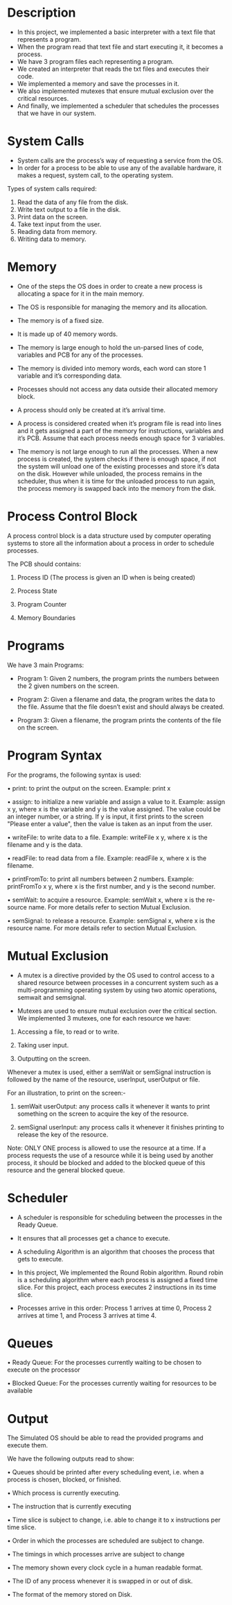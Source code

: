 # Description
- In this project, we implemented a basic interpreter with a text file that represents a program.
- When the program read that text file and start executing it, it becomes a process.
- We have 3 program files each representing a program.
- We created an interpreter that reads the txt files and executes their code. 
- We implemented a memory and save the processes in it.
- We also implemented mutexes that ensure mutual exclusion over the critical resources. 
- And finally, we implemented a scheduler that schedules the processes that we have in our system.

# System Calls
- System calls are the process’s way of requesting a service from the OS. 
- In order for a process to be able to use any of the available hardware, it makes a request, system call, to the operating system.


Types of system calls required:
1. Read the data of any file from the disk. 
2. Write text output to a file in the disk. 
3. Print data on the screen.
4. Take text input from the user. 
5. Reading data from memory. 
6. Writing data to memory.


# Memory
- One of the steps the OS does in order to create a new process is allocating a space for it in the main memory. 


- The OS is responsible for managing the memory and its allocation.


- The memory is of a fixed size. 


- It is made up of 40 memory words.

- The memory is large enough to hold the un-parsed lines of code, variables and PCB for any of the processes. 

- The memory is divided into memory words, each word can store 1 variable and it’s corresponding data.

- Processes should not access any data outside their allocated memory block.


- A process should only be created at it’s arrival time.


- A process is considered created when it’s program file is read into lines and it gets assigned a part of the memory for instructions, variables and it’s PCB. Assume that each process needs enough space for 3 variables.


- The memory is not large enough to run all the processes. When a new process is created, the system checks if there is enough space, if not the system will unload one of the existing processes and store it’s data on the disk. However while unloaded, the process remains in the scheduler, thus when it is time for the unloaded process to run again, the process memory is swapped back into the memory from the disk.


# Process Control Block
A process control block is a data structure used by computer operating systems to store all the information about a process in order to schedule processes.

The PCB should contains: 


1. Process ID (The process is given an ID when is being created) 

2. Process State


3. Program Counter


4. Memory Boundaries


# Programs
We have 3 main Programs:


- Program 1: Given 2 numbers, the program prints the numbers between the 2 given numbers on the screen.


- Program 2: Given a filename and data, the program writes the data to the file. Assume that the file doesn’t exist and should always be created.

- Program 3: Given a filename, the program prints the contents of the file on the screen.

# Program Syntax
For the programs, the following syntax is used:


• print: to print the output on the screen. Example: print x


• assign: to initialize a new variable and assign a value to it. Example: assign x y, where x is the variable and y is the value assigned. The value could be an integer number, or a string. If y is input, it first prints to the screen "Please enter a value", then the value is taken as an input from the user.


• writeFile: to write data to a file. Example: writeFile x y, where x is the filename and y is the data.


• readFile: to read data from a file. Example: readFile x, where x is the filename.


• printFromTo: to print all numbers between 2 numbers. Example: printFromTo x y, where x is the first number, and y is the second number.


• semWait: to acquire a resource. Example: semWait x, where x is the re- source name. For more details refer to section Mutual Exclusion.


• semSignal: to release a resource. Example: semSignal x, where x is the resource name. For more details refer to section Mutual Exclusion.
# Mutual Exclusion
- A mutex is a directive provided by the OS used to control access to a shared resource between processes in a concurrent system such as a multi-programming operating system by using two atomic operations, semwait and semsignal. 

- Mutexes are used to ensure mutual exclusion over the critical section.
We implemented 3 mutexes, one for each resource we have:


1. Accessing a file, to read or to write.

2. Taking user input.


3. Outputting on the screen.


Whenever a mutex is used, either a semWait or semSignal instruction is followed by the name of the resource, userInput, userOutput or file.

 For an illustration, to print on the screen:-
1. semWait userOutput: any process calls it whenever it wants to print something on the screen to acquire the key of the resource.


2. semSignal userInput: any process calls it whenever it finishes printing to release the key of the resource.


Note: ONLY ONE process is allowed to use the resource at a time. If a process requests the use of a resource while it is being used by another process, it should be blocked and added to the blocked queue of this resource and the general blocked queue.
# Scheduler
- A scheduler is responsible for scheduling between the processes in the Ready Queue. 


- It ensures that all processes get a chance to execute.


- A scheduling Algorithm is an algorithm that chooses the process that gets to execute.

- In this project, We implemented the Round Robin algorithm. Round robin is a scheduling algorithm where each process is assigned a fixed time slice. For this project, each process executes 2 instructions in its time slice.


- Processes arrive in this order: Process 1 arrives at time 0, Process 2 arrives at time 1, and Process 3 arrives at time 4.
# Queues
• Ready Queue: For the processes currently waiting to be chosen to execute on the processor


• Blocked Queue: For the processes currently waiting for resources to be available


# Output
The Simulated OS should be able to read the provided programs and execute them. 


We have the following outputs read to show:


• Queues should be printed after every scheduling event, i.e. when a process is chosen, blocked, or finished.


• Which process is currently executing.


• The instruction that is currently executing


• Time slice is subject to change, i.e. able to change it to x instructions per time slice.


• Order in which the processes are scheduled are subject to change.


• The timings in which processes arrive are subject to change


• The memory shown every clock cycle in a human readable format.


• The ID of any process whenever it is swapped in or out of disk.


• The format of the memory stored on Disk.
